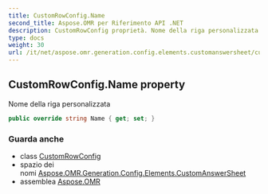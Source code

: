 ```yaml
---
title: CustomRowConfig.Name
second_title: Aspose.OMR per Riferimento API .NET
description: CustomRowConfig proprietà. Nome della riga personalizzata
type: docs
weight: 30
url: /it/net/aspose.omr.generation.config.elements.customanswersheet/customrowconfig/name/
---
```

## CustomRowConfig.Name property

Nome della riga personalizzata

```csharp
public override string Name { get; set; }
```

### Guarda anche

* class [CustomRowConfig](../)
* spazio dei nomi [Aspose.OMR.Generation.Config.Elements.CustomAnswerSheet](../../customrowconfig/)
* assemblea [Aspose.OMR](../../../)


